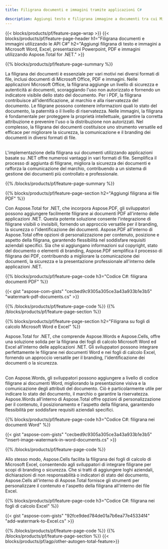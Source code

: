 ```yaml
---
title: Filigrana documenti e immagini tramite applicazioni C#

description: Aggiungi testo e filigrana immagine a documenti tra cui Microsoft Word, Excel, PowerPoint, PDF e immagini tramite la tua applicazione C#. Aggiungi testo gratuito o filigrana immagine online tramite l'app.
---
```


{{< blocks/products/pf/feature-page-wrap >}}
{{< blocks/products/pf/feature-page-header h1="Filigrana documenti e immagini utilizzando le API C#" h2="Aggiungi filigrana di testo e immagini a Microsoft Word, Excel, presentazioni Powerpoint, PDF e immagini utilizzando Aspose.Total for .NET." >}}

{{% blocks/products/pf/feature-page-summary %}}

La filigrana dei documenti è essenziale per vari motivi nei diversi formati di file, inclusi documenti di Microsoft Office, PDF e immagini. Nelle applicazioni Microsoft Office, la filigrana aggiunge un livello di sicurezza e autenticità ai documenti, scoraggiando l'uso non autorizzato e fornendo un indicatore visibile dello stato del documento. Per i PDF, la filigrana contribuisce all'identificazione, al marchio e alla riservatezza del documento. Le filigrane possono contenere informazioni quali lo stato del documento, la paternità o il livello di riservatezza. Nelle immagini, la filigrana è fondamentale per proteggere la proprietà intellettuale, garantire la corretta attribuzione e prevenire l'uso o la distribuzione non autorizzati. Nel complesso, la filigrana dei documenti costituisce uno strumento versatile ed efficace per migliorare la sicurezza, la comunicazione e il branding dei documenti in diversi formati di file.
<br /><br />

L'implementazione della filigrana sui documenti utilizzando applicazioni basate su .NET offre numerosi vantaggi in vari formati di file. Semplifica il processo di aggiunta di filigrane, migliora la sicurezza dei documenti e rafforza la comunicazione del marchio, contribuendo a un sistema di gestione dei documenti più controllato e professionale.

{{% /blocks/products/pf/feature-page-summary  %}}


{{% blocks/products/pf/feature-page-section  h2="Aggiungi filigrana ai file PDF" %}}

Con Aspose.Total for .NET, che incorpora Aspose.PDF, gli sviluppatori possono aggiungere facilmente filigrane ai documenti PDF all'interno delle applicazioni .NET. Questa potente soluzione consente l'integrazione di filigrane visibili o invisibili, fornendo un approccio versatile per il branding, la sicurezza o l'identificazione dei documenti. Aspose.PDF all'interno di Aspose.Total offre opzioni di personalizzazione per contenuto, posizione e aspetto della filigrana, garantendo flessibilità nel soddisfare requisiti aziendali specifici. Sia che si aggiungano informazioni sul copyright, stato del documento o elementi di branding, Aspose.PDF semplifica il processo di filigrana dei PDF, contribuendo a migliorare la comunicazione dei documenti, la sicurezza e la presentazione professionale all'interno delle applicazioni .NET.

{{% blocks/products/pf/feature-page-code h3="Codice C#: filigrana documenti PDF" %}}

{{< gist "aspose-com-gists" "cecbed9c9305a305ce3a43a933b1e3b5" "watermark-pdf-documents.cs" >}}

{{% /blocks/products/pf/feature-page-code  %}}
{{% /blocks/products/pf/feature-page-section %}}

{{% blocks/products/pf/feature-page-section  h2="Filigrana su fogli di calcolo Microsoft Word e Excel" %}}

Aspose.Total for .NET, che comprende Aspose.Words e Aspose.Cells, offre una soluzione solida per la filigrana dei fogli di calcolo Microsoft Word ed Excel all'interno delle applicazioni .NET. Gli sviluppatori possono integrare perfettamente le filigrane nei documenti Word e nei fogli di calcolo Excel, fornendo un approccio versatile per il branding, l'identificazione dei documenti o la sicurezza.<br /><br />

Con Aspose.Words, gli sviluppatori possono aggiungere a livello di codice filigrane ai documenti Word, migliorando la presentazione visiva e la comunicazione degli attributi del documento. Ciò è particolarmente utile per indicare lo stato del documento, il marchio o garantire la riservatezza. Aspose.Words all'interno di Aspose.Total offre opzioni di personalizzazione per il contenuto, il posizionamento e l'aspetto della filigrana, garantendo flessibilità per soddisfare requisiti aziendali specifici.

{{% blocks/products/pf/feature-page-code h3="Codice C#: filigrana nei documenti Word" %}}

{{< gist "aspose-com-gists" "cecbed9c9305a305ce3a43a933b1e3b5" "insert-image-watermark-in-word-documents.cs" >}}

{{% /blocks/products/pf/feature-page-code  %}}

Allo stesso modo, Aspose.Cells facilita la filigrana dei fogli di calcolo di Microsoft Excel, consentendo agli sviluppatori di integrare filigrane per scopi di branding o sicurezza. Che si tratti di aggiungere loghi aziendali, dichiarazioni di non responsabilità o indicatori di stato del documento, Aspose.Cells all'interno di Aspose.Total fornisce gli strumenti per personalizzare il contenuto e l'aspetto della filigrana all'interno dei file Excel.

{{% blocks/products/pf/feature-page-code h3="Codice C#: filigrana nei fogli di calcolo Excel" %}}

{{< gist "aspose-com-gists" "92fce9ded784de01a7b6ea77e45334f4" "add-watermark-to-Excel.cs" >}}

{{% /blocks/products/pf/feature-page-code  %}}
{{% /blocks/products/pf/feature-page-section %}}
{{< blocks/products/pf/agp/other-autogen-total-feature>}}
